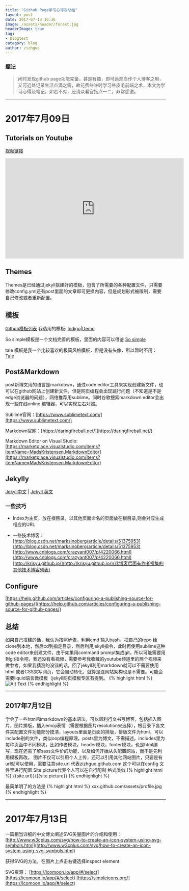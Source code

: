 ```yaml
---
title: "Github Page学习心得及总结"
layout: post
date: 2017-07-13 16:36
image: /assets/header/forest.jpg
headerImage: true
tag:
- blogtest
category: blog
author: zizhguo
---
```


### 题记
>闲时发现github page功能完备，甚是有趣，即可远观当作个人博客之用，又可近处记录生活点滴之需，故花费些许时学习些皮毛前端之术，本文为学习心得及笔记，如若不对，还请众看官指点一二，非常感激。

---

<p align="center">
<h1>2017年7月09日</h1>
</p>

## Tutorials on Youtube
[视频链接](https://www.youtube.com/watch?v=iWowJBRMtpc&list=PL0CB3OvPhDA_STygmp3sDenx3UpdOMk7P&index=5)

<iframe width="560" height="315" src="https://www.youtube.com/embed/iWowJBRMtpc?list=PL0CB3OvPhDA_STygmp3sDenx3UpdOMk7P" frameborder="0" allowfullscreen></iframe>

## Themes

Themes是已经通过jekyll搭建好的模板，包含了所需要的各种配置文件，只需要修改config.yml还有post里面的文章即可更换内容，但是规划形式被限制，需要自己修改或者重新配置。

## 模板
[Github模板列表](https://github.com/jekyll/jekyll/wiki/Themes)
我选用的模板:
[Indigo](https://github.com/sergiokopplin/indigo)|[Demo](http://koppl.in/indigo/) 

So simple模板是一个文档完善的模板，里面的内容可以借鉴
[So simple](https://mmistakes.github.io/so-simple-theme/articles/sample-post-images/)

tale 模板是我一个比较喜欢的极简风格模板，但是没有头像，所以暂时不用：
[Tale](https://chesterhow.github.io/tale/)

## Post&Markdown
post新博文用的语言是markdown，通过code editor工具来实现创建新文件，也可以在github网站上创建新文件，但是网页编程会出现跳行问题（不知道是不是edge浏览器的问题），网络推荐用sublime。同时谷歌搜索markdown editor会出现一些在线online 编辑器，可以实现左右对照。

Sublime官网：[https://www.sublimetext.com/](https://www.sublimetext.com/)

Markdown官网：[https://daringfireball.net/](https://daringfireball.net/)

Markdown Editor on Visual Studio: [https://marketplace.visualstudio.com/items?itemName=MadsKristensen.MarkdownEditor](https://marketplace.visualstudio.com/items?itemName=MadsKristensen.MarkdownEditor)

## Jekylly
[Jekyll中文](http://jekyllcn.com/) | [Jekyll 英文](http://jekyll.com/)

### 一些技巧
- Index为主页，放在根目录，以其他页面命名的页面放在根目录,则会对应生成相应的URL

- 一些技术博客：[http://blog.csdn.net/marksinoberg/article/details/51375953](http://blog.csdn.net/marksinoberg/article/details/51375953)
[http://www.cnblogs.com/crazyant007/p/4220066.html](http://www.cnblogs.com/crazyant007/p/4220066.html)
[http://krisyu.github.io/](http://krisyu.github.io/)(此博客后面有作者搜集的其他技术博客列表)

## Configure
[https://help.github.com/articles/configuring-a-publishing-source-for-github-pages/](https://help.github.com/articles/configuring-a-publishing-source-for-github-pages/)

## 总结
如果自己搭建的话，我认为按照步骤，利用cmd 输入bash，把自己的repo 给clone到本地，然后cd到指定目录，然后利用jekyll指令，此时再使用sublime这种code editor来创建文件，由于如果用command prompt集成git，所以可能需要用到git指令吧，我还没有看视频，需要参考我收藏的youtube频道里的两个视频来做参考。如果我猜测的没错的话，回了jekyll利用markdown就可以不需要使用html 或者CSS来写网页，它会自动转化，就算是连网站架构也是不需要。可能会需要liquid语言做模板（jekyll网页模板专区有提到。
{% highlight html %}
<img class="image" src="{{ site.url }}/assets/images/markdown.jpg" alt="Alt Text">
{% endhighlight %}

---

<p align="center">
<h2>2017年7月12日</h2> 
</p>

学会了一些html和markdown的基本语法，可以顺利行文书写博客，包括插入图片，图片排版，插入emoji表情（需要根据图片resolution来选择），根目录下各文件夹配置文件功能部分摸清，layouts里面是页面的排版，排版文件为html，可以include别的文件，类似oop编程原理。posts里为博文，不需描述。includes里为每种页面中不同模块，比如作者模块，header模块，footer模块，也是html编写，现在还需了解sass文件价的功能，以及如何开始从头配置网站，而不是先利用模板再改。
图片不仅可以引用个人上传，还可以引用其他网站图片，只要是有url就可以使用，需要注意site.url 代表zizhguo.github.com 这个可以在config 文件里进行配置
Site.picture代表个人可以在自行配制
格式类似
{% highlight html %}
{{site.url}}/{{site.picture}}
{% endhighlight %}

最简单明了的方法是
{% highlight html %}
xxx.github.com/assets/profile.jpg
{% endhighlight %}

---

<p align="center">
<h1>2017年7月13日</h1> 
</p>

一篇相当详细的中文博文阐述SVG矢量图片的介绍和使用：
[http://www.w3cplus.com/svg/how-to-create-an-icon-system-using-svg-symbols.html](http://www.w3cplus.com/svg/how-to-create-an-icon-system-using-svg-symbols.html)

获得SVG的方法，在图片上点击右键选择inspect element

SVG资源：
[https://icomoon.io/app/#/select](https://icomoon.io/app/#/select)
[https://simpleicons.org/](https://icomoon.io/app/#/select)
